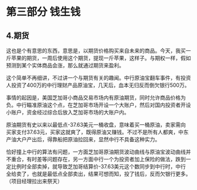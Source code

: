 # 第三部分 钱生钱

## 4.期货

这也是个有意思的东西，意思是，以期货价格购买来自未来的商品。今天，我买一斤苹果的期货，一周后使用这个期货，提现一斤苹果，这样子。与期权一样，假如预测到某个实体商品会涨，那么就通过期货来盈利。

这个简单不再细讲，不过讲一个与期货有关的趣闻。中行原油宝翻车事件，有投资人投资了400万的中行理财产品原油宝，几天后，血本无归反而倒欠银行500万。

事情的起因是，美国芝加哥小商品交易市场内有原油期货，同时允许商品价格为负。中行瞄准原油这个点，在芝加哥市场开设一个大账户，然后对国内投资者开设小账户，资金经过综合后放入芝加哥市场的大账户内。

原油期货有史以来以最低点-37.63美元一桶收盘，意味着买一桶原油，卖家需向买家支付37.63元，买家这就爽了，既得原油又赚钱。不过不是所有人都爽，中东产油大户产出后，得靠船把原油拉回来，显然中行不具备这种实力。

恰好撞上中行的算法有问题，一方面芝加哥原油期货波动曲线与原油宝波动曲线并不重合，有时差等问题存在，另一方面中行一个为投资者加上保险的做法，跌到一定比例时全部卖掉，就导致芝加哥结算价-37.63美元这个数同步到中行时，中行全给卖了，也就是最低点全部卖出，结果可想而知，投了钱后，反而欠银行更多。（项目经理拉出来祭天）
